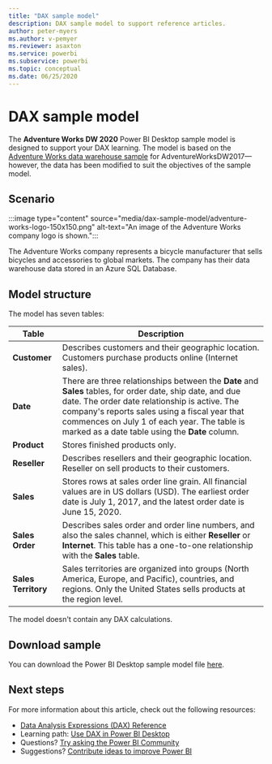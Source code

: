 ```yaml
---
title: "DAX sample model"
description: DAX sample model to support reference articles.
author: peter-myers
ms.author: v-pemyer
ms.reviewer: asaxton
ms.service: powerbi
ms.subservice: powerbi
ms.topic: conceptual
ms.date: 06/25/2020
---
```


# DAX sample model

The **Adventure Works DW 2020** Power BI Desktop sample model is designed to support your DAX learning. The model is based on the [Adventure Works data warehouse sample](/sql/samples/adventureworks-install-configure#data-warehouse-downloads) for AdventureWorksDW2017—however, the data has been modified to suit the objectives of the sample model.

## Scenario

:::image type="content" source="media/dax-sample-model/adventure-works-logo-150x150.png" alt-text="An image of the Adventure Works company logo is shown.":::

The Adventure Works company represents a bicycle manufacturer that sells bicycles and accessories to global markets. The company has their data warehouse data stored in an Azure SQL Database.

## Model structure

The model has seven tables:

|Table|Description|
|-----|-------|
|**Customer**|Describes customers and their geographic location. Customers purchase products online (Internet sales).|
|**Date**|There are three relationships between the **Date** and **Sales** tables, for order date, ship date, and due date. The order date relationship is active. The company's reports sales using a fiscal year that commences on July 1 of each year. The table is marked as a date table using the **Date** column.|
|**Product**|Stores finished products only.|
|**Reseller**|Describes resellers and their geographic location. Reseller on sell products to their customers.|
|**Sales**|Stores rows at sales order line grain. All financial values are in US dollars (USD). The earliest order date is July 1, 2017, and the latest order date is June 15, 2020.|
|**Sales Order**|Describes sales order and order line numbers, and also the sales channel, which is either **Reseller** or **Internet**. This table has a one-to-one relationship with the **Sales** table.|
|**Sales Territory**|Sales territories are organized into groups (North America, Europe, and Pacific), countries, and regions. Only the United States sells products at the region level.|

The model doesn't contain any DAX calculations.

## Download sample

You can download the Power BI Desktop sample model file [here](https://aka.ms/dax-docs-sample-file).

## Next steps

For more information about this article, check out the following resources:

- [Data Analysis Expressions (DAX) Reference](/dax/)
- Learning path: [Use DAX in Power BI Desktop](/learn/paths/dax-power-bi/)
- Questions? [Try asking the Power BI Community](https://community.powerbi.com/)
- Suggestions? [Contribute ideas to improve Power BI](https://ideas.powerbi.com)